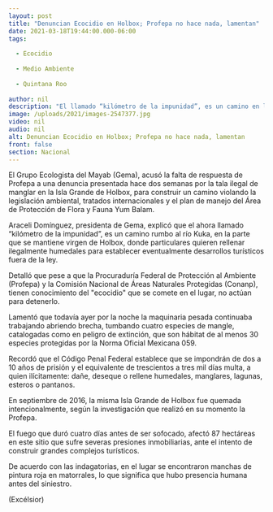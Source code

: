 ```yaml
---
layout: post
title: "Denuncian Ecocidio en Holbox; Profepa no hace nada, lamentan"
date: 2021-03-18T19:44:00.000-06:00
tags:
  
  - Ecocidio
  
  - Medio Ambiente
  
  - Quintana Roo
  
author: nil
description: "El llamado “kilómetro de la impunidad”, es un camino en la parte q virgen de Holbox, donde particulares quieren rellenar ilegalmente humedales para establecer desarrollos turísticos"
image: /uploads/2021/images-2547377.jpg
video: nil
audio: nil
alt: Denuncian Ecocidio en Holbox; Profepa no hace nada, lamentan
front: false
section: Nacional
---
```


El Grupo Ecologista del Mayab (Gema), acusó la falta de respuesta de Profepa a una denuncia presentada hace dos semanas por la tala ilegal de manglar en la Isla Grande de Holbox, para construir un camino violando la legislación ambiental, tratados internacionales y el plan de manejo del Área de Protección de Flora y Fauna Yum Balam.

Araceli Domínguez, presidenta de Gema, explicó que el ahora llamado “kilómetro de la impunidad”, es un camino rumbo al río Kuka, en la parte que se mantiene virgen de Holbox, donde particulares quieren rellenar ilegalmente humedales para establecer eventualmente desarrollos turísticos fuera de la ley.

Detalló que pese a que la Procuraduría Federal de Protección al Ambiente (Profepa) y la Comisión Nacional de Áreas Naturales Protegidas (Conanp), tienen conocimiento del "ecocidio" que se comete en el lugar, no actúan para detenerlo.

Lamentó que todavía ayer por la noche la maquinaria pesada continuaba trabajando abriendo brecha, tumbando cuatro especies de mangle, catalogadas como en peligro de extinción, que son hábitat de al menos 30 especies protegidas por la Norma Oficial Mexicana 059.

Recordó que el Código Penal Federal establece que se impondrán de dos a 10 años de prisión y el equivalente de trescientos a tres mil días multa, a quien ilícitamente: dañe, deseque o rellene humedales, manglares, lagunas, esteros o pantanos. 

En septiembre de 2016, la misma Isla Grande de Holbox fue quemada intencionalmente, según la investigación que realizó en su momento la Profepa.

El fuego que duró cuatro días antes de ser sofocado, afectó 87 hectáreas en este sitio que sufre severas presiones inmobiliarias, ante el intento de construir grandes complejos turísticos.

De acuerdo con las indagatorias, en el lugar se encontraron manchas de pintura roja en matorrales, lo que significa que hubo presencia humana antes del siniestro.

(Excélsior)